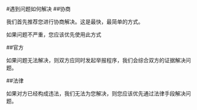 #遇到问题如何解决
##协商

我们首先推荐您进行协商解决。这是最快，最简单的方式。

如果问题不严重，您应该优先使用此方式

##官方

如果问题无法解决，则双方应同时发起举报程序，我们会综合双方的证据解决问题。

##法律

如果对方已经构成违法，我们无法为您解决，则您应该优先通过法律手段解决问题。

